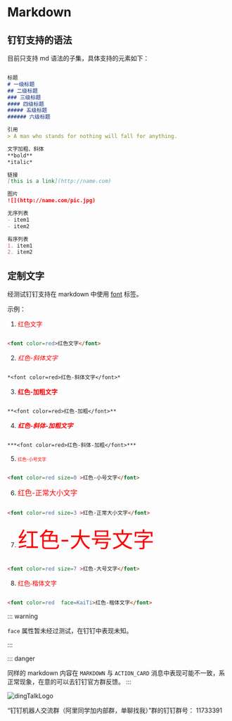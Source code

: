 # Markdown

## 钉钉支持的语法

目前只支持 md 语法的子集，具体支持的元素如下：

```markdown

标题
# 一级标题
## 二级标题
### 三级标题
#### 四级标题
##### 五级标题
###### 六级标题

引用
> A man who stands for nothing will fall for anything.

文字加粗、斜体
**bold**
*italic*

链接
[this is a link](http://name.com)

图片
![](http://name.com/pic.jpg)

无序列表
- item1
- item2

有序列表
1. item1
2. item2

```

## 定制文字

经测试钉钉支持在 markdown 中使用 [font](https://developer.mozilla.org/zh-CN/docs/Web/HTML/Element/font) 标签。

示例：

1. <font color=red>红色文字</font>

```markdown

<font color=red>红色文字</font>

```

2. *<font color=red>红色-斜体文字</font>*

```markdown

*<font color=red>红色-斜体文字</font>*

```

3. **<font color=red>红色-加粗文字</font>**

```markdown

**<font color=red>红色-加粗</font>**

```

4. ***<font color=red>红色-斜体-加粗文字</font>***

```markdown

***<font color=red>红色-斜体-加粗</font>***

```

5. <font color=red size=0 >红色-小号文字</font>

```markdown

<font color=red size=0 >红色-小号文字</font>

```

6. <font color=red size=3 >红色-正常大小文字</font>

```markdown

<font color=red size=3 >红色-正常大小文字</font>

```


7. <font color=red size=7 >红色-大号文字</font>

```markdown

<font color=red size=7 >红色-大号文字</font>

```

8. <font color=red  face=KaiTi>红色-楷体文字</font>

```markdown

<font color=red  face=KaiTi>红色-楷体文字</font>

```

::: warning

`face` 属性暂未经过测试，在钉钉中表现未知。

:::

::: danger

同样的 markdown 内容在 `MARKDOWN` 与 `ACTION_CARD` 消息中表现可能不一致，系正常现象，在意的可以去钉钉官方群反馈。
:::

![dingTalkLogo](@/assets/dingTalk-logo.png)

“钉钉机器人交流群（阿里同学加内部群，单聊找我）”群的钉钉群号： 11733391